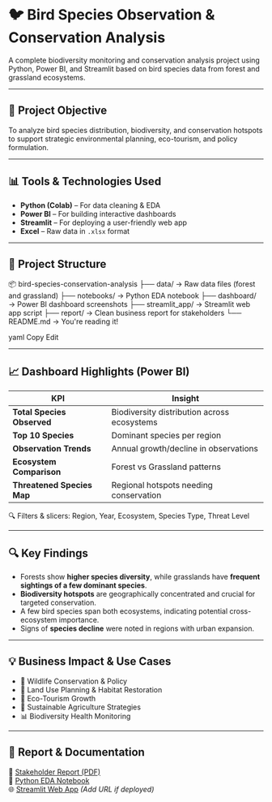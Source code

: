 # 🐦 Bird Species Observation & Conservation Analysis

A complete biodiversity monitoring and conservation analysis project using Python, Power BI, and Streamlit based on bird species data from forest and grassland ecosystems.

---

## 📌 Project Objective

To analyze bird species distribution, biodiversity, and conservation hotspots to support strategic environmental planning, eco-tourism, and policy formulation.

---

## 📊 Tools & Technologies Used

- **Python (Colab)** – For data cleaning & EDA
- **Power BI** – For building interactive dashboards
- **Streamlit** – For deploying a user-friendly web app
- **Excel** – Raw data in `.xlsx` format

---

## 📁 Project Structure

📦 bird-species-conservation-analysis
├── data/ → Raw data files (forest and grassland)
├── notebooks/ → Python EDA notebook
├── dashboard/ → Power BI dashboard screenshots
├── streamlit_app/ → Streamlit web app script
├── report/ → Clean business report for stakeholders
└── README.md → You're reading it!

yaml
Copy
Edit

---

## 📈 Dashboard Highlights (Power BI)

| KPI | Insight |
|-----|---------|
| **Total Species Observed** | Biodiversity distribution across ecosystems |
| **Top 10 Species** | Dominant species per region |
| **Observation Trends** | Annual growth/decline in observations |
| **Ecosystem Comparison** | Forest vs Grassland patterns |
| **Threatened Species Map** | Regional hotspots needing conservation |

🔍 Filters & slicers: Region, Year, Ecosystem, Species Type, Threat Level

---

## 🔍 Key Findings

- Forests show **higher species diversity**, while grasslands have **frequent sightings of a few dominant species**.
- **Biodiversity hotspots** are geographically concentrated and crucial for targeted conservation.
- A few bird species span both ecosystems, indicating potential cross-ecosystem importance.
- Signs of **species decline** were noted in regions with urban expansion.

---

## 💡 Business Impact & Use Cases

- 🐾 Wildlife Conservation & Policy
- 🧭 Land Use Planning & Habitat Restoration
- 📸 Eco-Tourism Growth
- 🌱 Sustainable Agriculture Strategies
- 📊 Biodiversity Health Monitoring

---

## 📃 Report & Documentation

📎 [Stakeholder Report (PDF)](report/Bird_Species_Stakeholder_Report.pdf)  
📓 [Python EDA Notebook](notebooks/bird_species_analysis_colab.ipynb)  
🌐 [Streamlit Web App](#) _(Add URL if deployed)_

